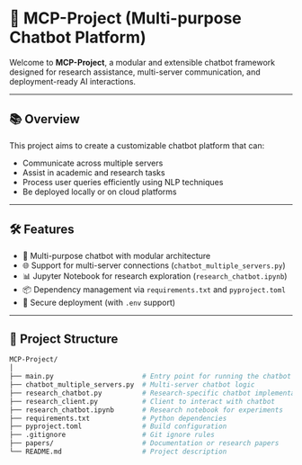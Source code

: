 # 🚀 MCP-Project (Multi-purpose Chatbot Platform)

Welcome to **MCP-Project**, a modular and extensible chatbot framework designed for research assistance, multi-server communication, and deployment-ready AI interactions.

---

## 📚 Overview

This project aims to create a customizable chatbot platform that can:
- Communicate across multiple servers
- Assist in academic and research tasks
- Process user queries efficiently using NLP techniques
- Be deployed locally or on cloud platforms

---

## 🛠️ Features

- 🤖 Multi-purpose chatbot with modular architecture
- 🌐 Support for multi-server connections (`chatbot_multiple_servers.py`)
- 📊 Jupyter Notebook for research exploration (`research_chatbot.ipynb`)
- 📦 Dependency management via `requirements.txt` and `pyproject.toml`
- 🔐 Secure deployment (with `.env` support)

---

## 📂 Project Structure

```bash
MCP-Project/
│
├── main.py                      # Entry point for running the chatbot
├── chatbot_multiple_servers.py  # Multi-server chatbot logic
├── research_chatbot.py          # Research-specific chatbot implementation
├── research_client.py           # Client to interact with chatbot
├── research_chatbot.ipynb       # Research notebook for experiments
├── requirements.txt             # Python dependencies
├── pyproject.toml               # Build configuration
├── .gitignore                   # Git ignore rules
├── papers/                      # Documentation or research papers
└── README.md                    # Project description

